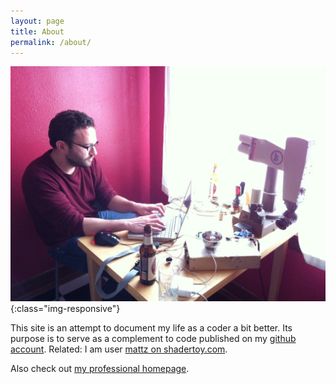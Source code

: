```yaml
---
layout: page
title: About
permalink: /about/
---
```


![Beer and robots pair nicely.](/images/beer-n-puma.jpg){:class="img-responsive"}

This site is an attempt to document my life as a coder a bit better. Its purpose is to serve as a complement to code published on my [github account](https://github.com/mzucker). Related: I am user [mattz on shadertoy.com](https://www.shadertoy.com/user/mattz).

Also check out [my professional homepage](http://www.swarthmore.edu/NatSci/mzucker1/).
